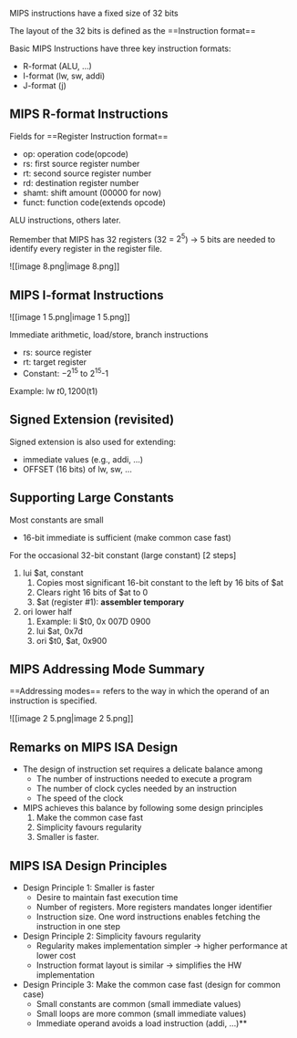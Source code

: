 MIPS instructions have a fixed size of 32 bits

The layout of the 32 bits is defined as the ==Instruction format==

Basic MIPS Instructions have three key instruction formats:

- R-format (ALU, …)
- I-format (lw, sw, addi)
- J-format (j)

## MIPS R-format Instructions

Fields for ==Register Instruction format==

- op: operation code(opcode)
- rs: first source register number
- rt: second source register number
- rd: destination register number
- shamt: shift amount (00000 for now)
- funct: function code(extends opcode)

ALU instructions, others later.

Remember that MIPS has 32 registers (32 = $2^5$﻿) → 5 bits are needed to identify every register in the register file.

![[image 8.png|image 8.png]]

## MIPS I-format Instructions

![[image 1 5.png|image 1 5.png]]

Immediate arithmetic, load/store, branch instructions

- rs: source register
- rt: target register
- Constant: $-2^{15}$﻿ to $2^{15}$﻿-1

Example: lw $t0, 1200($t1)

## Signed Extension (revisited)

Signed extension is also used for extending:

- immediate values (e.g., addi, …)
- OFFSET (16 bits) of lw, sw, …

## Supporting Large Constants

Most constants are small

- 16-bit immediate is sufficient (make common case fast)

For the occasional 32-bit constant (large constant) [2 steps]

1. lui $at, constant
    1. Copies most significant 16-bit constant to the left by 16 bits of $at
    2. Clears right 16 bits of $at to 0
    3. $at (register \#1): **assembler temporary**
2. ori lower half
    1. Example: li $t0, 0x 007D 0900
    2. lui $at, 0x7d
    3. ori $t0, $at, 0x900

## MIPS Addressing Mode Summary

==Addressing modes== refers to the way in which the operand of an instruction is specified.

![[image 2 5.png|image 2 5.png]]

## Remarks on MIPS ISA Design

- The design of instruction set requires a delicate balance among
    - The number of instructions needed to execute a program
    - The number of clock cycles needed by an instruction
    - The speed of the clock
- MIPS achieves this balance by following some design principles
    1. Make the common case fast
    2. Simplicity favours regularity
    3. Smaller is faster.

## MIPS ISA Design Principles

- Design Principle 1: Smaller is faster
    - Desire to maintain fast execution time
    - Number of registers. More registers mandates longer identifier
    - Instruction size. One word instructions enables fetching the instruction in one step
- Design Principle 2: Simplicity favours regularity
    - Regularity makes implementation simpler → higher performance at lower cost
    - Instruction format layout is similar → simplifies the HW implementation
- Design Principle 3: Make the common case fast (design for common case)
    - Small constants are common (small immediate values)
    - Small loops are more common (small immediate values)
    - Immediate operand avoids a load instruction (addi, …)**